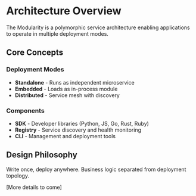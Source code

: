 # Architecture Overview

The Modularity is a polymorphic service architecture enabling applications to operate in multiple deployment modes.

## Core Concepts

### Deployment Modes

- **Standalone** - Runs as independent microservice
- **Embedded** - Loads as in-process module
- **Distributed** - Service mesh with discovery

### Components

- **SDK** - Developer libraries (Python, JS, Go, Rust, Ruby)
- **Registry** - Service discovery and health monitoring
- **CLI** - Management and deployment tools

## Design Philosophy

Write once, deploy anywhere. Business logic separated from deployment topology.

[More details to come]
